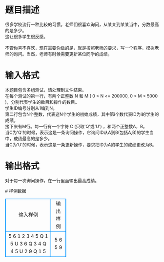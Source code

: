 # 

 
 # 题目描述 
<p>
很多学校流行一种比较的习惯。老师们很喜欢询问，从某某到某某当中，分数最高的是多少。<br>这让很多学生很反感。<br><br>不管你喜不喜欢，现在需要你做的是，就是按照老师的要求，写一个程序，模拟老师的询问。当然，老师有时候需要更新某位同学的成绩。</p> 

 
 # 输入格式 
<p>
本题目包含多组测试，请处理到文件结束。<br>在每个测试的第一行，有两个正整数 N 和 M ( 0 < N <= 200000, 0 < M < 5000 )，分别代表学生的数目和操作的数目。<br>学生ID编号分别从1编到N。<br>第二行包含N个整数，代表这N个学生的初始成绩，其中第i个数代表ID为i的学生的成绩。<br>接下来有M行。每一行有一个字符 C (只取'Q'或'U') ，和两个正整数A，B。<br>当C为'Q'的时候，表示这是一条询问操作，它询问ID从A到B(包括A,B)的学生当中，成绩最高的是多少。<br>当C为'U'的时候，表示这是一条更新操作，要求把ID为A的学生的成绩更改为B。</p> 

 
 # 输出格式 
<p>
对于每一次询问操作，在一行里面输出最高成绩。</p> 
# 样例数据
<style>
        table,table tr th, table tr td { border:1px solid #0094ff; }
        table { width: 200px; min-height: 25px; line-height: 25px; text-align: center; border-collapse: collapse;}   
    </style>
<table>
	<tr>
		<td>输入样例</td>
		<td>输出样例</td>
	</tr>
<tr><td>5 6
1 2 3 4 5
Q 1 5
U 3 6
Q 3 4
Q 4 5
U 2 9
Q 1 5

</td><td>5
6
5
9</td></tr></table>

